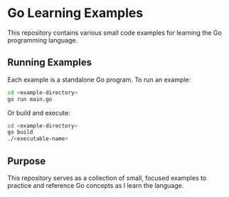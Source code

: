 # Go Learning Examples

This repository contains various small code examples for learning the Go programming language.

## Running Examples

Each example is a standalone Go program. To run an example:

```bash
cd <example-directory>
go run main.go
```

Or build and execute:

```bash
cd <example-directory>
go build
./<executable-name>
```

## Purpose

This repository serves as a collection of small, focused examples to practice and reference Go concepts as I learn the language.